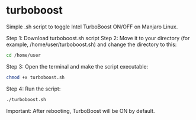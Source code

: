 # turboboost
Simple .sh script to toggle Intel TurboBoost ON/OFF on Manjaro Linux.

Step 1: Download turboboost.sh script
Step 2: Move it to your directory (for example, /home/user/turboboost.sh) and change the directory to this:
```sh
cd /home/user
```
Step 3: Open the terminal and make the script executable:
```sh
chmod +x turboboost.sh
```
Step 4: Run the script:
```sh
./turboboost.sh
```

Important: After rebooting, TurboBoost will be ON by default.
